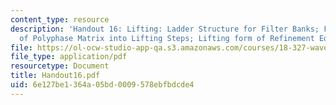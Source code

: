 ```yaml
---
content_type: resource
description: 'Handout 16: Lifting: Ladder Structure for Filter Banks; Factorization
  of Polyphase Matrix into Lifting Steps; Lifting form of Refinement Equation.'
file: https://ol-ocw-studio-app-qa.s3.amazonaws.com/courses/18-327-wavelets-filter-banks-and-applications-spring-2003/6e127be1364a05bd0009578ebfbdcde4_Handout16.pdf
file_type: application/pdf
resourcetype: Document
title: Handout16.pdf
uid: 6e127be1-364a-05bd-0009-578ebfbdcde4
---
```

